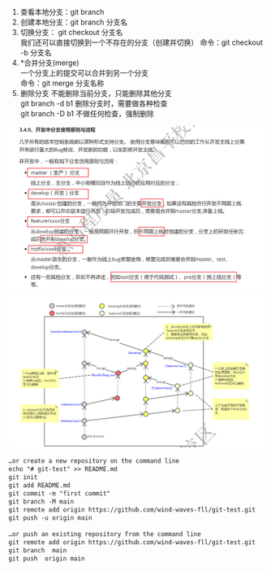 1. 查看本地分支：git branch
2. 创建本地分支：git branch 分支名
3. 切换分支：    git checkout 分支名 \
   我们还可以直接切换到一个不存在的分支（创建并切换）
   命令：git checkout -b 分支名
4. *合并分支(merge) \
    一个分支上的提交可以合并到另一个分支 \
    命令：git merge 分支名称
5. 删除分支
    不能删除当前分支，只能删除其他分支 \
    git branch -d b1 删除分支时，需要做各种检查 \
    git branch -D b1 不做任何检查，强制删除 

![alt text](assets/分支/image.png)
![alt text](assets/分支/image-1.png)

```
…or create a new repository on the command line
echo "# git-test" >> README.md
git init
git add README.md
git commit -m "first commit"
git branch -M main
git remote add origin https://github.com/wind-waves-fll/git-test.git
git push -u origin main

…or push an existing repository from the command line
git remote add origin https://github.com/wind-waves-fll/git-test.git
git branch  main
git push  origin main
```
